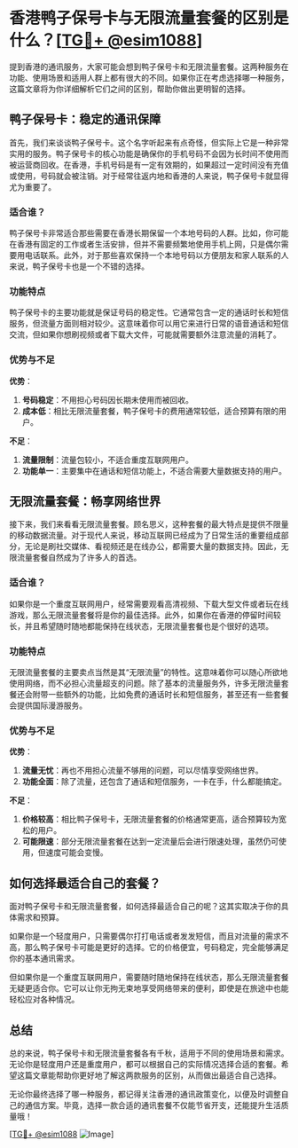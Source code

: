 # 香港鸭子保号卡与无限流量套餐的区别是什么？[[TG💪+ @esim1088](https://t.me/s/esim1088)]

提到香港的通讯服务，大家可能会想到鸭子保号卡和无限流量套餐。这两种服务在功能、使用场景和适用人群上都有很大的不同。如果你正在考虑选择哪一种服务，这篇文章将为你详细解析它们之间的区别，帮助你做出更明智的选择。

## 鸭子保号卡：稳定的通讯保障

首先，我们来谈谈鸭子保号卡。这个名字听起来有点奇怪，但实际上它是一种非常实用的服务。鸭子保号卡的核心功能是确保你的手机号码不会因为长时间不使用而被运营商回收。在香港，手机号码是有一定有效期的，如果超过一定时间没有充值或使用，号码就会被注销。对于经常往返内地和香港的人来说，鸭子保号卡就显得尤为重要了。

### 适合谁？

鸭子保号卡非常适合那些需要在香港长期保留一个本地号码的人群。比如，你可能在香港有固定的工作或者生活安排，但并不需要频繁地使用手机上网，只是偶尔需要用电话联系。此外，对于那些喜欢保持一个本地号码以方便朋友和家人联系的人来说，鸭子保号卡也是一个不错的选择。

### 功能特点

鸭子保号卡的主要功能就是保证号码的稳定性。它通常包含一定的通话时长和短信服务，但流量方面则相对较少。这意味着你可以用它来进行日常的语音通话和短信交流，但如果你想刷视频或者下载大文件，可能就需要额外注意流量的消耗了。

### 优势与不足

**优势**：  
1. **号码稳定**：不用担心号码因长期未使用而被回收。  
2. **成本低**：相比无限流量套餐，鸭子保号卡的费用通常较低，适合预算有限的用户。  

**不足**：  
1. **流量限制**：流量包较小，不适合重度互联网用户。  
2. **功能单一**：主要集中在通话和短信功能上，不适合需要大量数据支持的用户。

## 无限流量套餐：畅享网络世界

接下来，我们来看看无限流量套餐。顾名思义，这种套餐的最大特点是提供不限量的移动数据流量。对于现代人来说，移动互联网已经成为了日常生活的重要组成部分，无论是刷社交媒体、看视频还是在线办公，都需要大量的数据支持。因此，无限流量套餐自然成为了许多人的首选。

### 适合谁？

如果你是一个重度互联网用户，经常需要观看高清视频、下载大型文件或者玩在线游戏，那么无限流量套餐将是你的最佳选择。此外，如果你在香港的停留时间较长，并且希望随时随地都能保持在线状态，无限流量套餐也是个很好的选项。

### 功能特点

无限流量套餐的主要卖点当然是其“无限流量”的特性。这意味着你可以随心所欲地使用网络，而不必担心流量超支的问题。除了基本的流量服务外，许多无限流量套餐还会附带一些额外的功能，比如免费的通话时长和短信服务，甚至还有一些套餐会提供国际漫游服务。

### 优势与不足

**优势**：  
1. **流量无忧**：再也不用担心流量不够用的问题，可以尽情享受网络世界。  
2. **功能全面**：除了流量，还包含了通话和短信服务，一卡在手，什么都能搞定。  

**不足**：  
1. **价格较高**：相比鸭子保号卡，无限流量套餐的价格通常更高，适合预算较为宽松的用户。  
2. **可能限速**：部分无限流量套餐在达到一定流量后会进行限速处理，虽然仍可使用，但速度可能会变慢。

## 如何选择最适合自己的套餐？

面对鸭子保号卡和无限流量套餐，如何选择最适合自己的呢？这其实取决于你的具体需求和预算。

如果你是一个轻度用户，只需要偶尔打打电话或者发发短信，而且对流量的需求不高，那么鸭子保号卡可能是更好的选择。它的价格便宜，号码稳定，完全能够满足你的基本通讯需求。

但如果你是一个重度互联网用户，需要随时随地保持在线状态，那么无限流量套餐无疑更适合你。它可以让你无拘无束地享受网络带来的便利，即使是在旅途中也能轻松应对各种情况。

## 总结

总的来说，鸭子保号卡和无限流量套餐各有千秋，适用于不同的使用场景和需求。无论你是轻度用户还是重度用户，都可以根据自己的实际情况选择合适的套餐。希望这篇文章能帮助你更好地了解这两款服务的区别，从而做出最适合自己选择。

无论你最终选择了哪一种服务，都记得关注香港的通讯政策变化，以便及时调整自己的通信方案。毕竟，选择一款合适的通讯套餐不仅能节省开支，还能提升生活质量哦！

[[TG💪+ @esim1088](https://t.me/s/esim1088) ![Image](https://i.postimg.cc/4NQfJmqS/Snipaste-2025-05-13-00-14-12.png)]